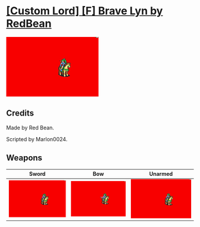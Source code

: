 # [\[Custom Lord\] \[F\] Brave Lyn by RedBean](./)

<img src="./1.%20Sword/Sword_000.png" alt="[Custom Lord] [F] Brave Lyn by RedBean standing" />

## Credits

Made by Red Bean. 

Scripted by Marlon0024.

## Weapons


|Sword |Bow |Unarmed |
|  :---: | :---: | :---: |
| <img alt="Sword animation" src="./1.%20Sword/Sword.gif" /> | <img alt="Bow animation" src="./5.%20Bow/Bow.gif" /> | <img alt="Unarmed animation" src="./8.%20Unarmed/Unarmed.gif" /> |
